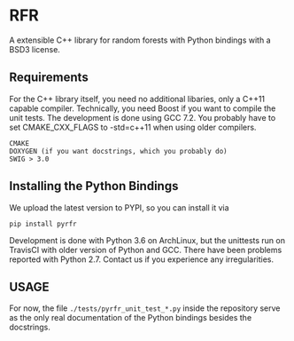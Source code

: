 # RFR

A extensible C++ library for random forests with Python bindings with a BSD3 license.

## Requirements

For the C++ library itself, you need no additional libaries, only a C++11 capable compiler.
Technically, you need Boost if you want to compile the unit tests.
The development is done using GCC 7.2.
You probably have to set CMAKE\_CXX\_FLAGS to -std=c++11 when using older compilers.

```
CMAKE
DOXYGEN (if you want docstrings, which you probably do)
SWIG > 3.0
```


## Installing the Python Bindings
We upload the latest version to PYPI, so you can install it via
```
pip install pyrfr
```
Development is done with Python 3.6 on ArchLinux, but the unittests run on TravisCI with older version of Python and GCC. There have been problems reported with Python 2.7. Contact us if you experience any irregularities.

## USAGE

For now, the file `./tests/pyrfr_unit_test_*.py` inside the repository serve as the
only real documentation of the Python bindings besides the docstrings.
